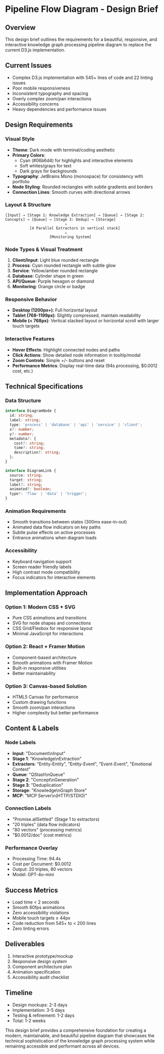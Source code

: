 # Pipeline Flow Diagram - Design Brief

## Overview
This design brief outlines the requirements for a beautiful, responsive, and interactive knowledge graph processing pipeline diagram to replace the current D3.js implementation.

## Current Issues
- Complex D3.js implementation with 545+ lines of code and 22 linting issues
- Poor mobile responsiveness
- Inconsistent typography and spacing
- Overly complex zoom/pan interactions
- Accessibility concerns
- Heavy dependencies and performance issues

## Design Requirements

### Visual Style
- **Theme**: Dark mode with terminal/coding aesthetic
- **Primary Colors**:
  - Cyan (#06b6d4) for highlights and interactive elements
  - Soft whites/grays for text
  - Dark grays for backgrounds
- **Typography**: JetBrains Mono (monospace) for consistency with portfolio
- **Node Styling**: Rounded rectangles with subtle gradients and borders
- **Connection Lines**: Smooth curves with directional arrows

### Layout & Structure
```
[Input] → [Stage 1: Knowledge Extraction] → [Queue] → [Stage 2: Concepts] → [Queue] → [Stage 3: Dedup] → [Storage]
                           ↓
           [4 Parallel Extractors in vertical stack]
                           ↓
                    [Monitoring System]
```

### Node Types & Visual Treatment
1. **Client/Input**: Light blue rounded rectangle
2. **Process**: Cyan rounded rectangle with subtle glow
3. **Service**: Yellow/amber rounded rectangle
4. **Database**: Cylinder shape in green
5. **API/Queue**: Purple hexagon or diamond
6. **Monitoring**: Orange circle or badge

### Responsive Behavior
- **Desktop (1200px+)**: Full horizontal layout
- **Tablet (768-1199px)**: Slightly compressed, maintain readability
- **Mobile (< 768px)**: Vertical stacked layout or horizontal scroll with larger touch targets

### Interactive Features
- **Hover Effects**: Highlight connected nodes and paths
- **Click Actions**: Show detailed node information in tooltip/modal
- **Zoom Controls**: Simple +/- buttons and reset
- **Performance Metrics**: Display real-time data (94s processing, $0.0012 cost, etc.)

## Technical Specifications

### Data Structure
```typescript
interface DiagramNode {
  id: string;
  label: string;
  type: 'process' | 'database' | 'api' | 'service' | 'client';
  x?: number;
  y?: number;
  metadata?: {
    cost?: string;
    time?: string;
    description?: string;
  };
}

interface DiagramLink {
  source: string;
  target: string;
  label?: string;
  animated?: boolean;
  type?: 'flow' | 'data' | 'trigger';
}
```

### Animation Requirements
- Smooth transitions between states (300ms ease-in-out)
- Animated data flow indicators on key paths
- Subtle pulse effects on active processes
- Entrance animations when diagram loads

### Accessibility
- Keyboard navigation support
- Screen reader friendly labels
- High contrast mode compatibility
- Focus indicators for interactive elements

## Implementation Approach

### Option 1: Modern CSS + SVG
- Pure CSS animations and transitions
- SVG for node shapes and connections
- CSS Grid/Flexbox for responsive layout
- Minimal JavaScript for interactions

### Option 2: React + Framer Motion
- Component-based architecture
- Smooth animations with Framer Motion
- Built-in responsive utilities
- Better maintainability

### Option 3: Canvas-based Solution
- HTML5 Canvas for performance
- Custom drawing functions
- Smooth zoom/pan interactions
- Higher complexity but better performance

## Content & Labels

### Node Labels
- **Input**: "Document\nInput"
- **Stage 1**: "Knowledge\nExtraction"
- **Extractors**: "Entity-Entity", "Entity-Event", "Event-Event", "Emotional Context"
- **Queue**: "QStash\nQueue"
- **Stage 2**: "Concept\nGeneration"
- **Stage 3**: "Deduplication"
- **Storage**: "Knowledge\nGraph Store"
- **MCP**: "MCP Server\n(HTTP/STDIO)"

### Connection Labels
- "Promise.allSettled" (Stage 1 to extractors)
- "20 triples" (data flow indicators)
- "80 vectors" (processing metrics)
- "$0.0012/doc" (cost metrics)

### Performance Overlay
- Processing Time: 94.4s
- Cost per Document: $0.0012
- Output: 20 triples, 80 vectors
- Model: GPT-4o-mini

## Success Metrics
- Load time < 2 seconds
- Smooth 60fps animations
- Zero accessibility violations
- Mobile touch targets ≥ 44px
- Code reduction from 545+ to < 200 lines
- Zero linting errors

## Deliverables
1. Interactive prototype/mockup
2. Responsive design system
3. Component architecture plan
4. Animation specification
5. Accessibility audit checklist

## Timeline
- Design mockups: 2-3 days
- Implementation: 3-5 days
- Testing & refinement: 1-2 days
- Total: 1-2 weeks

This design brief provides a comprehensive foundation for creating a modern, maintainable, and beautiful pipeline diagram that showcases the technical sophistication of the knowledge graph processing system while remaining accessible and performant across all devices.